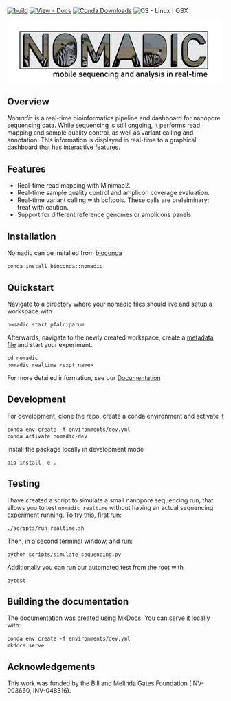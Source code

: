 [![build](https://github.com/JasonAHendry/nomadic/actions/workflows/build.yml/badge.svg)](https://github.com/JasonAHendry/nomadic/actions/workflows/build.yml)
[![View - Docs](https://img.shields.io/badge/View-Docs-blue?logo=materialformkdocs&logoColor=blue)](https://jasonahendry.github.io/nomadic/)
[![Conda Downloads](https://img.shields.io/conda/dn/bioconda/nomadic?color=green&link=https%3A%2F%2Fanaconda.org%2Fbioconda%2Fnomadic)](https://anaconda.org/bioconda/nomadic)
![OS - Linux | OSX](https://img.shields.io/badge/OS-Linux_|_OSX-informational)
<p align="center"><img src="docs/img/home/nomadic_logo.png" width="500"></p>

## Overview
*Nomadic* is a real-time bioinformatics pipeline and dashboard for nanopore sequencing data. While sequencing is still ongoing, it performs read mapping and sample quality control, as well as variant calling and annotation. This information is displayed in real-time to a graphical dashboard that has interactive features.

## Features
 - Real-time read mapping with Minimap2.
 - Real-time sample quality control and amplicon coverage evaluation.
 - Real-time variant calling with bcftools. These calls are preleiminary; treat with caution.
 - Support for different reference genomes or amplicons panels.

 ## Installation
 Nomadic can be installed from [bioconda](https://anaconda.org/bioconda/nomadic)
 ```
 conda install bioconda::nomadic
 ```

 ## Quickstart
Navigate to a directory where your nomadic files should live and setup a workspace with
```
nomadic start pfalciparum
```

Afterwards, navigate to the newly created workspace, create a [metadata file](https://jasonahendry.github.io/nomadic/basic/#using-nomadic-for-real-time-analysis) and start your experiment.

```
cd nomadic
nomadic realtime <expt_name>
```

For more detailed information, see our [Documentation](https://jasonahendry.github.io/)

## Development
For development, clone the repo, create a conda environment and activate it

```
conda env create -f environments/dev.yml
conda activate nomadic-dev
```

Install the package locally in development mode

```
pip install -e .
```

## Testing
I have created a script to simulate a small nanopore sequencing run, that allows you to test `nomadic realtime` without having an actual sequencing experiment running. To try this, first run: 

```
./scripts/run_realtime.sh
```

Then, in a second terminal window, and run:
```
python scripts/simulate_sequencing.py
```

Additionally you can run our automated test from the root with

```
pytest
```

## Building the documentation
The documentation was created using [MkDocs](https://www.mkdocs.org/). You can serve it locally with:

```
conda env create -f environments/dev.yml
mkdocs serve
```

## Acknowledgements
This work was funded by the Bill and Melinda Gates Foundation (INV-003660, INV-048316).




